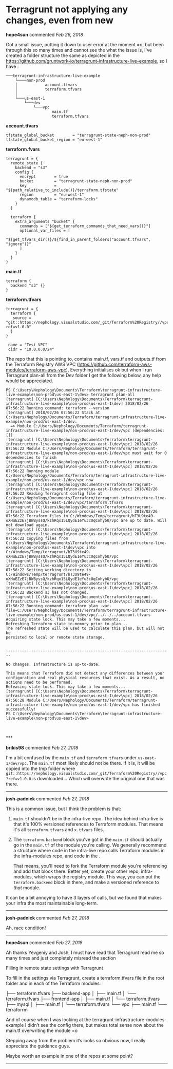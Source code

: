 # Terragrunt not applying any changes, even from new

**hope4sun** commented *Feb 26, 2018*

Got a small issue, putting it down to user error at the moment =o, but been through this so many times and cannot see the what the issue is, I've created a folder structure the same as depicted in the https://github.com/gruntwork-io/terragrunt-infrastructure-live-example, so I have :

```
───terragrunt-infrastructure-live-example
    └────non-prod
    │            account.tfvars
    │            terraform.tfvars
    │
    └───us-east-1
        └───dev
            └───vpc
                    main.tf
                    terraform.tfvars
```

**account.tfvars**
```
tfstate_global_bucket        = "terragrunt-state-neph-non-prod"
tfstate_global_bucket_region = "eu-west-1"
```

**terraform.fvars**
```
terragrunt = {
  remote_state {
    backend = "s3"
    config {
      encrypt        = true
      bucket         = "terragrunt-state-neph-non-prod"
      key            = "${path_relative_to_include()}/terraform.tfstate"
      region         = "eu-west-1"
      dynamodb_table = "terraform-locks"
    }
  }

  terraform {
    extra_arguments "bucket" {
      commands = ["${get_terraform_commands_that_need_vars()}"]
      optional_var_files = [
          "${get_tfvars_dir()}/${find_in_parent_folders("account.tfvars", "ignore")}"
      ]
    }
  }
}

```
**main.tf**
```
terraform {
  backend "s3" {}
}
```

**terraform.tfvars**
```
terragrunt = {
  terraform {
   source = "git::https://nephology.visualstudio.com/_git/Terraform%20Registry//vpc?ref=v1.0.0"
  }
}

 name = "Test VPC"
 cidr = "10.0.0.0/24"
```

The repo that this is pointing to, contains main.tf, vars.tf and outputs.tf from the Terraform Registry AWS  VPC (https://github.com/terraform-aws-modules/terraform-aws-vpc), Everything initialises ok but when I run Terragrunt plan-all from the Dev folder I get the following below, any help would be appreciated.

```
PS C:\Users\Nephology\Documents\Terraform\terragrunt-infrastructure-live-example\non-prod\us-east-1\dev> terragrunt plan-all
[terragrunt] [C:\Users\Nephology\Documents\Terraform\terragrunt-infrastructure-live-example\non-prod\us-east-1\dev] 2018/02/26 07:56:22 Running command: terraform --version
[terragrunt] 2018/02/26 07:56:22 Stack at C:/Users/Nephology/Documents/Terraform/terragrunt-infrastructure-live-example/non-prod/us-east-1/dev:
  => Module C:/Users/Nephology/Documents/Terraform/terragrunt-infrastructure-live-example/non-prod/us-east-1/dev/vpc (dependencies: [])
[terragrunt] [C:\Users\Nephology\Documents\Terraform\terragrunt-infrastructure-live-example\non-prod\us-east-1\dev\vpc] 2018/02/26 07:56:22 Module C:/Users/Nephology/Documents/Terraform/terragrunt-infrastructure-live-example/non-prod/us-east-1/dev/vpc must wait for 0 dependencies to finish
[terragrunt] [C:\Users\Nephology\Documents\Terraform\terragrunt-infrastructure-live-example\non-prod\us-east-1\dev\vpc] 2018/02/26 07:56:22 Running module C:/Users/Nephology/Documents/Terraform/terragrunt-infrastructure-live-example/non-prod/us-east-1/dev/vpc now
[terragrunt] [C:\Users\Nephology\Documents\Terraform\terragrunt-infrastructure-live-example\non-prod\us-east-1\dev\vpc] 2018/02/26 07:56:22 Reading Terragrunt config file at C:/Users/Nephology/Documents/Terraform/terragrunt-infrastructure-live-example/non-prod/us-east-1/dev/vpc/terraform.tfvars
[terragrunt] [C:\Users\Nephology\Documents\Terraform\terragrunt-infrastructure-live-example\non-prod\us-east-1\dev\vpc] 2018/02/26 07:56:22 Terraform files in C:/Windows/Temp/terragrunt/hT3U9te49-oXHuEZzE7jBWByssQ/kzhRqx15LQydE1eYu3cUqCohybU/vpc are up to date. Will not download again.
[terragrunt] [C:\Users\Nephology\Documents\Terraform\terragrunt-infrastructure-live-example\non-prod\us-east-1\dev\vpc] 2018/02/26 07:56:22 Copying files from C:\Users\Nephology\Documents\Terraform\terragrunt-infrastructure-live-example\non-prod\us-east-1\dev\vpc into C:/Windows/Temp/terragrunt/hT3U9te49-oXHuEZzE7jBWByssQ/kzhRqx15LQydE1eYu3cUqCohybU/vpc
[terragrunt] [C:\Users\Nephology\Documents\Terraform\terragrunt-infrastructure-live-example\non-prod\us-east-1\dev\vpc] 2018/02/26 07:56:22 Setting working directory to C:/Windows/Temp/terragrunt/hT3U9te49-oXHuEZzE7jBWByssQ/kzhRqx15LQydE1eYu3cUqCohybU/vpc
[terragrunt] [C:\Users\Nephology\Documents\Terraform\terragrunt-infrastructure-live-example\non-prod\us-east-1\dev\vpc] 2018/02/26 07:56:22 Backend s3 has not changed.
[terragrunt] [C:\Users\Nephology\Documents\Terraform\terragrunt-infrastructure-live-example\non-prod\us-east-1\dev\vpc] 2018/02/26 07:56:22 Running command: terraform plan -var-file=C:/Users/Nephology/Documents/Terraform/terragrunt-infrastructure-live-example/non-prod/us-east-1/dev/vpc/../../../account.tfvars
Acquiring state lock. This may take a few moments...
Refreshing Terraform state in-memory prior to plan...
The refreshed state will be used to calculate this plan, but will not be
persisted to local or remote state storage.


------------------------------------------------------------------------

No changes. Infrastructure is up-to-date.

This means that Terraform did not detect any differences between your
configuration and real physical resources that exist. As a result, no
actions need to be performed.
Releasing state lock. This may take a few moments...
[terragrunt] [C:\Users\Nephology\Documents\Terraform\terragrunt-infrastructure-live-example\non-prod\us-east-1\dev\vpc] 2018/02/26 07:56:28 Module C:/Users/Nephology/Documents/Terraform/terragrunt-infrastructure-live-example/non-prod/us-east-1/dev/vpc has finished successfully!
PS C:\Users\Nephology\Documents\Terraform\terragrunt-infrastructure-live-example\non-prod\us-east-1\dev>


```
<br />
***


**brikis98** commented *Feb 27, 2018*

I'm a bit confused by the `main.tf` and `terraform.tfvars` under `us-east-1/dev/vpc`. The `main.tf` most likely should not be there. If it is, it will be copied into the tmp folder where `git::https://nephology.visualstudio.com/_git/Terraform%20Registry//vpc?ref=v1.0.0` is downloaded... Which will overwrite the original one that was there. 
***

**josh-padnick** commented *Feb 27, 2018*

This is a common issue, but I think the problem is that:

1. `main.tf` shouldn't be in the infra-live repo. The idea behind infra-live is that it's 100% versioned references to Terraform modules. That means it's all `terraform.tfvars` and `x.tfvars` files.

1. The `terraform.backend` block you've got in the `main.tf` should actually go in the `main.tf` of the module you're calling. We generally recommend a structure where code in the infra-live repo calls Terraform modules in the infra-modules repo, and code in the .

   That means, you'll need to fork the Terraform module you're referencing and add that block there. Better yet, create your other repo, infra-modules, which wraps the registry module. This way, you can put the `terraform.backend` block in there, and make a versioned reference to _that_ module. 

It can be a bit annoying to have 3 layers of calls, but we found that makes your infra the most maintainable long-term. 
***

**josh-padnick** commented *Feb 27, 2018*

Ah, race condition!
***

**hope4sun** commented *Feb 27, 2018*

Ah thanks Yevgeniy and Josh, I must have read that Terragrunt read me so many times and just completely misread the section 

Filling in remote state settings with Terragrunt

To fill in the settings via Terragrunt, create a terraform.tfvars file in the root folder and in each of the Terraform modules:

├── terraform.tfvars
├── backend-app
│   ├── main.tf
│   └── terraform.tfvars
├── frontend-app
│   ├── main.tf
│   └── terraform.tfvars
├── mysql
│   ├── main.tf
│   └── terraform.tfvars
└── vpc
    ├── main.tf
    └── terraforrm


And of course when I was looking at the 
terragrunt-infrastructure-modules-example I didn’t see the config there, but makes total sense now about the main.tf overwriting the module =o

Stepping away from the problem it’s looks so obvious now, I really appreciate the guidance guys. 

Maybe worth an example in one of the repos at some point? 
***

